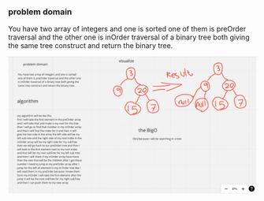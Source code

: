 ### problem domain

You have two array of integers and one is sorted
one of them is preOrder traversal and the other one is inOrder traversal of a binary tree both giving the same tree construct and return the binary tree.

![challenge1](challenge1.png)

